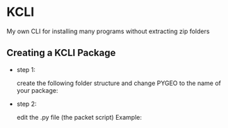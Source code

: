 # KCLI
My own CLI for installing many programs without extracting zip folders

## Creating a KCLI Package

- step 1:

    create the following folder structure and change PYGEO to the name of your package:

- step 2:

    edit the .py file (the packet script)
    Example:
